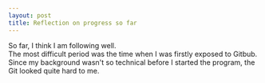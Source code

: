 ```yaml
---
layout: post
title: Reflection on progress so far
---
```


So far, I think I am following well.  
The most difficult period was the time when I was firstly exposed to Gitbub. Since my background wasn't so technical before I started the program, the Git looked quite hard to me.
